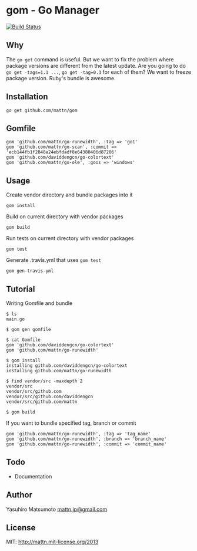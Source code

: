 gom - Go Manager
================

[![Build Status](https://travis-ci.org/mattn/gom.png?branch=master)](https://travis-ci.org/mattn/gom)

Why
---

The `go get` command is useful. But we want to fix the problem where package versions are different from the latest update.
Are you going to do `go get -tags=1.1 ...`, `go get -tag=0.3` for each of them? We want to freeze package version.
Ruby's bundle is awesome.

Installation
------------

    go get github.com/mattn/gom

Gomfile
-------

    gom 'github.com/mattn/go-runewidth', :tag => 'go1'
    gom 'github.com/mattn/go-scan', :commit => 'ecb144fb1f2848a24ebfdadf8e64380406d87206'
    gom 'github.com/daviddengcn/go-colortext'
    gom 'github.com/mattn/go-ole', :goos => 'windows'

Usage
-----

Create vendor directory and bundle packages into it

    gom install

Build on current directory with vendor packages

    gom build

Run tests on current directory with vendor packages

    gom test

Generate .travis.yml that uses `gom test`

    gom gen-travis-yml

Tutorial
--------

Writing Gomfile and bundle

    $ ls
    main.go

    $ gom gen gomfile

    $ cat Gomfile
    gom 'github.com/daviddengcn/go-colortext'
    gom 'github.com/mattn/go-runewidth'

    $ gom install
    installing github.com/daviddengcn/go-colortext
    installing github.com/mattn/go-runewidth

    $ find vendor/src -maxdepth 2
    vendor/src
    vendor/src/github.com
    vendor/src/github.com/daviddengcn
    vendor/src/github.com/mattn

    $ gom build

If you want to bundle specified tag, branch or commit

    gom 'github.com/mattn/go-runewidth', :tag => 'tag_name'
    gom 'github.com/mattn/go-runewidth', :branch => 'branch_name'
    gom 'github.com/mattn/go-runewidth', :commit => 'commit_name'

Todo
----

* Documentation

Author
------

Yasuhiro Matsumoto mattn.jp@gmail.com

License
-------

MIT: http://mattn.mit-license.org/2013
